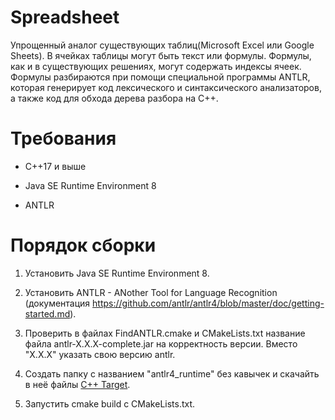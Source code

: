 # Spreadsheet
Упрощенный аналог существующих таблиц(Microsoft Excel или Google Sheets). В ячейках таблицы могут быть текст или формулы. Формулы, как и в существующих решениях, могут содержать индексы ячеек. Формулы разбираются при помощи специальной программы ANTLR, которая генерирует код лексического и синтаксического анализаторов, а также код для обхода дерева разбора на С++.

# Требования

   * C++17 и выше
    
   * Java SE Runtime Environment 8
    
   * ANTLR

# Порядок сборки

   1. Установить Java SE Runtime Environment 8.
   
   2. Установить ANTLR - ANother Tool for Language Recognition (документация https://github.com/antlr/antlr4/blob/master/doc/getting-started.md).
   
   3. Проверить в файлах FindANTLR.cmake и CMakeLists.txt название файла antlr-X.X.X-complete.jar на корректность версии. Вместо "X.X.X" указать свою версию antlr.
   
   4. Создать папку с названием "antlr4_runtime" без кавычек и скачайть в неё файлы [C++ Target](https://www.antlr.org/download.html).
   
   5.  Запустить cmake build с CMakeLists.txt.
